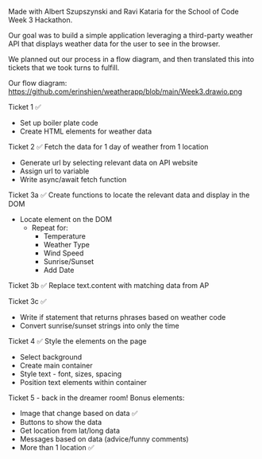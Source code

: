 Made with Albert Szupszynski and Ravi Kataria for the School of Code Week 3 Hackathon.

Our goal was to build a simple application leveraging a third-party weather API that displays weather data for the user to see in the browser.

We planned out our process in a flow diagram, and then translated this into tickets that we took turns to fulfill.

Our flow diagram: https://github.com/erinshien/weatherapp/blob/main/Week3.drawio.png

Ticket 1 ✅
- Set up boiler plate code
- Create HTML elements for weather data

Ticket 2 ✅
Fetch the data for 1 day of weather from 1 location
- Generate url by selecting relevant data on API website
- Assign url to variable
- Write async/await fetch function

Ticket 3a ✅
Create functions to locate the relevant data and display in the DOM
- Locate element on the DOM
   - Repeat for:
      - Temperature
      - Weather Type
      - Wind Speed
      - Sunrise/Sunset
      - Add Date

Ticket 3b ✅
Replace text.content with matching data from AP

Ticket 3c ✅
- Write if statement that returns phrases based on weather code
- Convert sunrise/sunset strings into only the time

Ticket 4 ✅
Style the elements on the page
- Select background
- Create main container
- Style text - font, sizes, spacing
- Position text elements within container

Ticket 5 - back in the dreamer room!
Bonus elements:
- Image that change based on data ✅
- Buttons to show the data
- Get location from lat/long data
- Messages based on data (advice/funny comments)
- More than 1 location ✅
